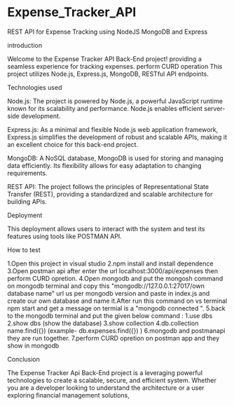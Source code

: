 # Expense_Tracker_API
 REST API for Expense Tracking using NodeJS MongoDB and Express

introduction

Welcome to the Expense  Tracker API Back-End project! providing a seamless experience for tracking expenses. perform CURD operation This project utilizes Node.js, Express.js, MongoDB, RESTful API endpoints. 

Technologies used

Node.js: The project is powered by Node.js, a powerful JavaScript runtime known for its scalability and performance. Node.js enables efficient server-side development.

Express.js: As a minimal and flexible Node.js web application framework, Express.js simplifies the development of robust and scalable APIs, making it an excellent choice for this back-end project.

MongoDB: A NoSQL database, MongoDB is used for storing and managing data efficiently. Its flexibility allows for easy adaptation to changing requirements.

REST API: The project follows the principles of Representational State Transfer (REST), providing a standardized and scalable architecture for building APIs.

Deployment

 This deployment allows users to interact with the system and test its features using tools like POSTMAN API.

How to test

1.Open this project in visual studio 
2.npm install and install dependence 
3.Open postman api after enter the url localhost:3000/api/expenses then perform CURD opretion.
4.Open mongodb and put the mongosh command on mongodb terminal and copy this  "mongodb://127.0.0.1:27017/own database name" url us per mongodb version and paste in index.js and create our own database and name it.After run this command on vs terminal npm start and get a message on termial is a "mongodb connected ".
5.back to the mongodb terminal and put the given below command :
    1.use dbs
    2.show dbs  (show the database)
    3.show collection 
    4.db.collection name.find({}) (example-  db.expenses.find({}) ) 
6.mongodb and postmanapi they are run together.
7.perform CURD opretion on postman app and they show in mongodb 



Conclusion

The Expense Tracker Api Back-End project is a leveraging powerful technologies to create a scalable, secure, and efficient system. Whether you are a developer looking to understand the architecture or a user exploring financial management solutions,
